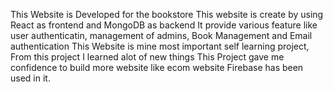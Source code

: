 This Website is Developed for the bookstore
This website is create by using React as frontend and MongoDB as backend
It provide various feature like user authenticatin, management of admins, Book Management and Email authentication
This Website is mine most important self learning project, From this project I learned alot of new things
This Project gave me confidence to build more website like ecom website
Firebase has been used in it.
